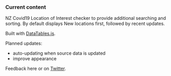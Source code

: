 ### Current content

NZ Covid19 Location of Interest checker to provide additional searching and sorting.
By default displays New locations first, followed by recent updates.

Built with [DataTables.js](datatables.net).

Planned updates:
- auto-updating when source data is updated
- improve appearance

Feedback here or on [Twitter](twitter.com/jk_niersbach).